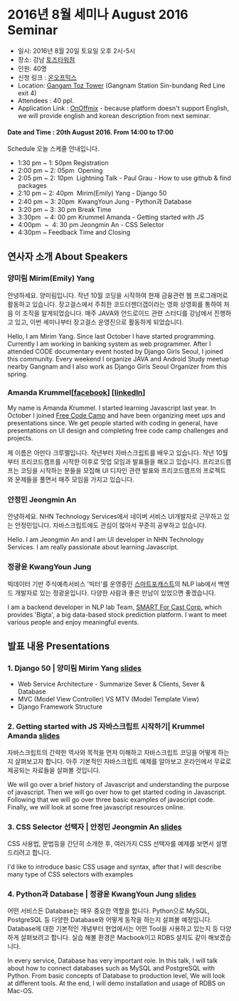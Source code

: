 # 2016년 8월 세미나 August 2016 Seminar
* 일시: 2016년 8월 20일 토요일 오후 2시-5시
* 장소: 강남 [토즈타워점](https://www.google.co.kr/maps/place/Gangnam+toztower/@37.5332881,126.9727231,13z/data=!4m8!1m2!2m1!1z6rCV64KoIO2GoOymiO2DgOybjA!3m4!1s0x357ca1574a66f4dd:0x3f766127b34aa28!8m2!3d37.4966909!4d127.0305721?hl=en)
* 인원: 40명
* 신청 링크 : [온오프믹스](http://onoffmix.com/event/74681)
* Location: [Gangam Toz Tower](https://www.google.co.kr/maps/place/Gangnam+toztower/@37.5332881,126.9727231,13z/data=!4m8!1m2!2m1!1z6rCV64KoIO2GoOymiO2DgOybjA!3m4!1s0x357ca1574a66f4dd:0x3f766127b34aa28!8m2!3d37.4966909!4d127.0305721?hl=en) (Gangnam Station Sin-bundang Red Line exit 4)
* Attendees : 40 ppl.
* Application Link : [OnOffmix](http://onoffmix.com/event/74681) - because platform doesn't support English, we will provide english and korean description from next seminar.


#### Date and Time : 20th August 2016. From 14:00 to 17:00
Schedule
오늘 스케줄 안내입니다.
- 1:30 pm ~ 1: 50pm  Registration
- 2:00 pm ~ 2: 05pm  Opening
- 2:05 pm ~ 2: 10pm  Lightning Talk - Paul Grau - How to use github & find packages
- 2:10 pm ~ 2: 40pm  Mirim(Emily) Yang - Django 50
- 2:40 pm ~ 3: 20pm  KwangYoun Jung - Python과 Database
- 3:20 pm ~ 3: 30 pm Break Time
- 3:30pm  ~ 4: 00 pm Krummel Amanda - Getting started with JS
- 4:00pm  ~  4: 30 pm Jeongmin An - CSS Selector
- 4:30pm ~ Feedback Time and Closing


## 연사자 소개 About Speakers
### 양미림 Mirim(Emily) Yang
안녕하세요. 양미림입니다. 작년 10월 코딩을 시작하여 현재 금융관련 웹 프로그래머로 활동하고 있습니다. 장고걸스에서 주최한 코드더젠더갭이라는 영화 상영회를 통하여 처음 이 조직을 알게되었습니다. 매주 JAVA와 안드로이드 관련 스터디를 강남에서 진행하고 있고, 이번 세미나부터 장고걸스 운영진으로 활동하게 되었습니다.

Hello, I am Mirim Yang. Since last October I have started programming. Currently I am working in banking system as web programmer. After I attended CODE documentary event hosted by Django Girls Seoul, I joined this community. Every weekend I organize JAVA and Android Study meetup nearby Gangnam and I also work as Django Girls Seoul Organizer from this spring.

### Amanda Krummel[[facebook](https://m.facebook.com/amanda.krummel.9)] [[linkedIn](https://www.linkedin.com/in/amanda-krummel-aa953635?trk=hp-identity-name )]
My name is Amanda Krummel.  I started learning Javascript last year.  In October I joined [Free Code Camp](https://www.freecodecamp.com/) and have been organizing meet ups and presentations since.  We get people started with coding in general, have presentations on UI design and completing free code camp challenges and projects.

제 이름은 아만다 크루멜입니다. 작년부터 자바스크립트를 배우고 있습니다. 작년 10월 부터 프리코드캠프를 시작한 이후로 밋업 모임과 발표들을 해오고 있습니다. 프리코드캠프는 코딩을 시작하는 분들을 모집해 UI 디자인 관련 발표와 프리코드캠프의 프로젝트와 문제들을 풀면서 매주 모임을 가지고 있습니다.

### 안정민 Jeongmin An
안녕하세요. NHN Technology Services에서 네이버 서비스 UI개발자로 근무하고 있는 안정민입니다. 자바스크립트에도 관심이 많아서 꾸준히 공부하고 있습니다.

Hello. I am Jeongmin An and I am UI developer in NHN Technology Services. I am really passionate about learning Javascript.

### 정광윤 KwangYoun Jung
빅데이터 기반 주식예측서비스 '빅터'를 운영중인 [스마트포캐스트](http://www.smfcast.com)의 NLP lab에서 백엔드 개발자로 있는 정광윤입니다. 다양한 사람과 좋은 만남이 있었으면 좋겠습니다.

I am a backend developer in NLP lab Team, [SMART For Cast Corp.](http://www.smfcast.com) which provides 'Bigta', a big data-based stock prediction platform. I want to meet various people and enjoy meaningful events.

## 발표 내용 Presentations
### 1. Django 50 | 양미림 Mirim Yang [slides]()
- Web Service Architecture  - Summarize Sever & Clients, Sever & Database
- MVC (Model View Controller) VS MTV (Model Template View)
- Django Framework Structure

### 2. Getting started with JS 자바스크립트 시작하기| Krummel Amanda [slides]()
자바스크립트의 간략한 역사와 목적을 먼저 이해하고 자바스크립트 코딩을 어떻게 하는지 살펴보고자 합니다. 아주 기본적인 자바스크립트 예제를 알아보고 온라인에서 무료로 제공되는 자료들을 살펴볼 것입니다.

We will go over a brief history of Javascript and understanding the purpose of javascript. Then we will go over how to get started coding in Javascript.  Following that we will go over three basic examples of javascript code. Finally, we will look at some free javascript resources online.

### 3. CSS Selector 선택자 | 안정민 Jeongmin An [slides](http://www.slideshare.net/AnJeongmin/css-selectors-65122168)
CSS 사용법, 문법등을 간단히 소개한 후, 여러가지 CSS 선택자를 예제를 보면서 설명드리려고 합니다.

I'd like to introduce basic CSS usage and syntax, after that I will describe many type of CSS selectors with examples

### 4. Python과 Database | 정광윤 KwangYoun Jung [slides]()
어떤 서비스든 Database는 매우 중요한 역할을 합니다. Python으로 MySQL, PostgreSQL 등 다양한 Database와 어떻게 동작을 하는지 살펴볼 예정입니다. Database에 대한 기본적인 개념부터 현업에서는 어떤 Tool을 사용하고 있는지 등 다양하게 살펴보려고 합니다. 실습 해볼 환경은 Macbook이고 RDBS 설치도 같이 해보겠습니다.

In every service, Database has very important role. In this talk, I will talk about how to connect databases such as MySQL and PostgreSQL with Python. From basic concepts of Database to production level, We will look at different tools.
At the end, I will demo installation and usage of RDBS on Mac-OS.
